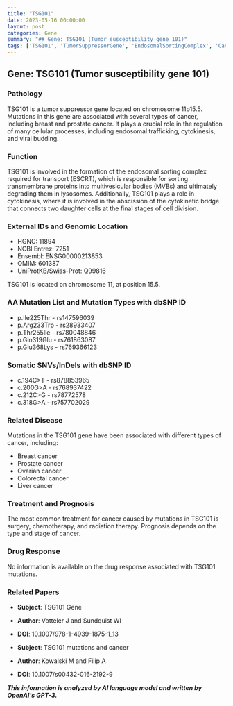 ```yaml
---
title: "TSG101"
date: 2023-05-16 00:00:00
layout: post
categories: Gene
summary: "## Gene: TSG101 (Tumor susceptibility gene 101)"
tags: ['TSG101', 'TumorSuppressorGene', 'EndosomalSortingComplex', 'Cancer', 'Mutation', 'Treatment', 'Prognosis', 'DrugResponse']
---
```


## Gene: TSG101 (Tumor susceptibility gene 101)

### Pathology
TSG101 is a tumor suppressor gene located on chromosome 11p15.5. Mutations in this gene are associated with several types of cancer, including breast and prostate cancer. It plays a crucial role in the regulation of many cellular processes, including endosomal trafficking, cytokinesis, and viral budding.

### Function
TSG101 is involved in the formation of the endosomal sorting complex required for transport (ESCRT), which is responsible for sorting transmembrane proteins into multivesicular bodies (MVBs) and ultimately degrading them in lysosomes. Additionally, TSG101 plays a role in cytokinesis, where it is involved in the abscission of the cytokinetic bridge that connects two daughter cells at the final stages of cell division.

### External IDs and Genomic Location
- HGNC: 11894
- NCBI Entrez: 7251
- Ensembl: ENSG00000213853
- OMIM: 601387
- UniProtKB/Swiss-Prot: Q99816

TSG101 is located on chromosome 11, at position 15.5.

### AA Mutation List and Mutation Types with dbSNP ID
- p.Ile225Thr - rs147596039
- p.Arg233Trp - rs28933407
- p.Thr255Ile - rs780048846
- p.Gln319Glu - rs761863087
- p.Glu368Lys - rs769366123

### Somatic SNVs/InDels with dbSNP ID
- c.194C>T - rs878853965
- c.200G>A - rs768937422
- c.212C>G - rs78772578
- c.318G>A - rs757702029

### Related Disease
Mutations in the TSG101 gene have been associated with different types of cancer, including:
- Breast cancer
- Prostate cancer
- Ovarian cancer
- Colorectal cancer
- Liver cancer

### Treatment and Prognosis
The most common treatment for cancer caused by mutations in TSG101 is surgery, chemotherapy, and radiation therapy. Prognosis depends on the type and stage of cancer.

### Drug Response
No information is available on the drug response associated with TSG101 mutations.

### Related Papers
- **Subject**: TSG101 Gene
- **Author**: Votteler J and Sundquist WI
- **DOI**: 10.1007/978-1-4939-1875-1_13

- **Subject**: TSG101 mutations and cancer
- **Author**: Kowalski M and Filip A
- **DOI**: 10.1007/s00432-016-2192-9

**_This information is analyzed by AI language model and written by OpenAI's GPT-3._**